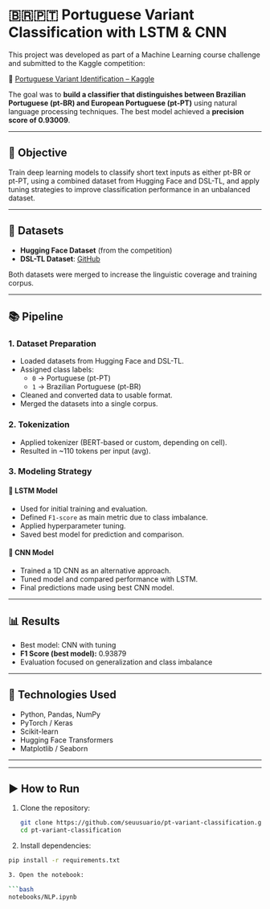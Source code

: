 # 🇧🇷🇵🇹 Portuguese Variant Classification with LSTM & CNN

This project was developed as part of a Machine Learning course challenge and submitted to the Kaggle competition:

🔗 [Portuguese Variant Identification – Kaggle](https://www.kaggle.com/competitions/portuguese-variant-identification)

The goal was to **build a classifier that distinguishes between Brazilian Portuguese (pt-BR) and European Portuguese (pt-PT)** using natural language processing techniques. The best model achieved a **precision score of 0.93009**.

---

## 🎯 Objective

Train deep learning models to classify short text inputs as either pt-BR or pt-PT, using a combined dataset from Hugging Face and DSL-TL, and apply tuning strategies to improve classification performance in an unbalanced dataset.

---

## 🧪 Datasets

- **Hugging Face Dataset** (from the competition)
- **DSL-TL Dataset**: [GitHub](https://github.com/LanguageTechnologyLab/DSL-TL)

Both datasets were merged to increase the linguistic coverage and training corpus.

---

## 📚 Pipeline

### 1. Dataset Preparation
- Loaded datasets from Hugging Face and DSL-TL.
- Assigned class labels:
  - `0` → Portuguese (pt-PT)
  - `1` → Brazilian Portuguese (pt-BR)
- Cleaned and converted data to usable format.
- Merged the datasets into a single corpus.

### 2. Tokenization
- Applied tokenizer (BERT-based or custom, depending on cell).
- Resulted in ~110 tokens per input (avg).

### 3. Modeling Strategy

#### 🔹 LSTM Model
- Used for initial training and evaluation.
- Defined `F1-score` as main metric due to class imbalance.
- Applied hyperparameter tuning.
- Saved best model for prediction and comparison.

#### 🔹 CNN Model
- Trained a 1D CNN as an alternative approach.
- Tuned model and compared performance with LSTM.
- Final predictions made using best CNN model.

---

## 📊 Results

- Best model: CNN with tuning  
- **F1 Score (best model):** 0.93879  
- Evaluation focused on generalization and class imbalance

---

## 🔧 Technologies Used

- Python, Pandas, NumPy
- PyTorch / Keras
- Scikit-learn
- Hugging Face Transformers
- Matplotlib / Seaborn

---


---

## ▶️ How to Run

1. Clone the repository:
   ```bash
   git clone https://github.com/seuusuario/pt-variant-classification.git
   cd pt-variant-classification
   
2. Install dependencies:
  ```bash
  pip install -r requirements.txt

3. Open the notebook:

  ```bash
  notebooks/NLP.ipynb


